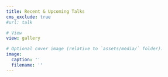 ```yaml
---
title: Recent & Upcoming Talks
cms_exclude: true
#url: talk

# View
view: gallery

# Optional cover image (relative to `assets/media/` folder).
image:
  caption: ''
  filename: ''
---
```

